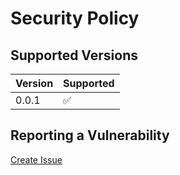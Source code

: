 # Security Policy

## Supported Versions

| Version | Supported           |
|---------|---------------------|
| 0.0.1   | :white_check_mark:  |

## Reporting a Vulnerability

[Create Issue](https://github.com/gregoranders/idea-gradle-dependencies/issues/new?labels=bug&template=bug_report.md&title=Security+Issue)

